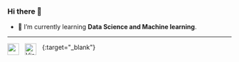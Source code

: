 ### Hi there 👋

<!--**RishabhkmrRK/RishabhkmrRK** is a ✨ _special_ ✨ repository because its `README.md` (this file) appears on your GitHub profile.

Here are some ideas to get you started:

``- 🔭 I’m currently working on ...-->
- 🌱 I’m currently learning **Data Science and Machine learning**.
<!-- 👯 I’m looking to collaborate on ...
- 🤔 I’m looking for help with ...
- 💬 Ask me about ...
- 📫 How to reach me: ...
- 😄 Pronouns: ...
- ⚡ Fun fact: ...```
-->

---

[<img align="left" width="26px" src="https://cdn.jsdelivr.net/gh/devicons/devicon/icons/vscode/vscode-original.svg" onmouseover="Visual Studio" style="padding-right:10px;"/>](https://code.visualstudio.com "Visual Studio Code"){:target="_blank"}
<img align="left" alt="Visual Studio Code" width="26px" src="https://cdn.jsdelivr.net/gh/devicons/devicon/icons/python/python-original.svg" style="padding-right:10px;" />
          
